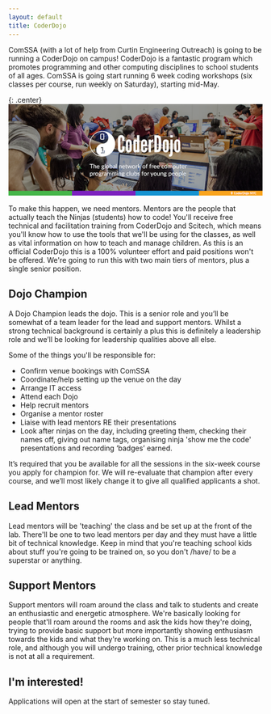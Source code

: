```yaml
---
layout: default
title: CoderDojo
---
```


ComSSA (with a lot of help from Curtin Engineering Outreach) is going to be running a CoderDojo on campus! CoderDojo is a fantastic program which promotes programming and other computing disciplines to school students of all ages. ComSSA is going start running 6 week coding workshops (six classes per course, run weekly on Saturday), starting mid-May.

{: .center}
![Coderdojo Logo](../images/dojo.png)

To make this happen, we need mentors. Mentors are the people that actually teach the Ninjas (students) how to code! You'll receive free technical and facilitation training from CoderDojo and Scitech, which means you'll know how to use the tools that we'll be using for the classes, as well as vital information on how to teach and manage children. As this is an official CoderDojo this is a 100% volunteer effort and paid positions won't be offered.
We're going to run this with two main tiers of mentors, plus a single senior position.

## Dojo Champion

A Dojo Champion leads the dojo. This is a senior role and you’ll be somewhat of a team leader for the lead and support mentors. Whilst a strong technical background is certainly a plus this is definitely a leadership role and we’ll be looking for leadership qualities above all else.

Some of the things you'll be responsible for:

- Confirm venue bookings with ComSSA
- Coordinate/help setting up the venue on the day
- Arrange IT access
- Attend each Dojo
- Help recruit mentors
- Organise a mentor roster
- Liaise with lead mentors RE their presentations
- Look after ninjas on the day, including greeting them, checking their names off, giving out name tags, organising ninja 'show me the code' presentations and recording ‘badges’ earned.

It’s required that you be available for all the sessions in the six-week course you apply for champion for. We will re-evaluate that champion after every course, and we’ll most likely change it to give all qualified applicants a shot.

## Lead Mentors

Lead mentors will be 'teaching' the class and be set up at the front of the lab. There'll be one to two lead mentors per day and they must have a little bit of technical knowledge. Keep in mind that you're teaching school kids about stuff you're going to be trained on, so you don't /have/ to be a superstar or anything.

## Support Mentors

Support mentors will roam around the class and talk to students and create an enthusiastic and energetic atmosphere. We're basically looking for people that'll roam around the rooms and ask the kids how they're doing, trying to provide basic support but more importantly showing enthusiasm towards the kids and what they're working on. This is a much less technical role, and although you will undergo training, other prior technical knowledge is not at all a requirement.

## I'm interested!

Applications will open at the start of semester so stay tuned.

